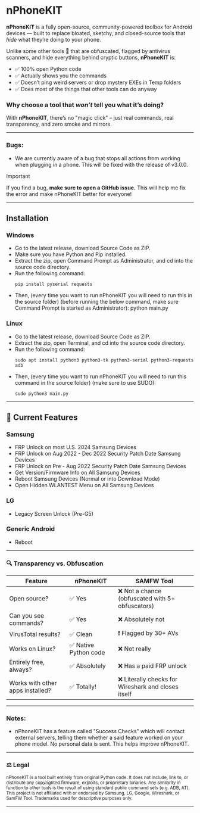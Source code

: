 # nPhoneKIT

**nPhoneKIT** is a fully open-source, community-powered toolbox for Android devices — built to replace bloated, sketchy, and closed-source tools that *hide* what they’re doing to your phone.

Unlike some other tools 👀 that are obfuscated, flagged by antivirus scanners, and hide everything behind cryptic buttons, **nPhoneKIT** is:

- ✅ 100% open Python code
- ✅ Actually shows you the commands
- ✅ Doesn’t ping weird servers or drop mystery EXEs in Temp folders
- ✅ Does most of the things that other tools can do anyway

### Why choose a tool that *won’t* tell you what it’s doing?
With **nPhoneKIT**, there’s no "magic click" – just real commands, real transparency, and zero smoke and mirrors.

---

### Bugs:
- We are currently aware of a bug that stops all actions from working when plugging in a phone. This will be fixed with the release of v3.0.0.

> [!IMPORTANT]
> If you find a bug, **make sure to open a GitHub issue.** This will help me fix the error and make nPhoneKIT better for everyone!

---

## Installation

### Windows

- Go to the latest release, download Source Code as ZIP.
- Make sure you have Python and Pip installed.
- Extract the zip, open Command Prompt as Administrator, and cd into the source code directory.
- Run the following command:
  ```
  pip install pyserial requests
  ```
- Then, (every time you want to run nPhoneKIT you will need to run this in the source folder) (before running the below command, make sure Command Prompt is started as Administrator):
  python main.py

### Linux

- Go to the latest release, download Source Code as ZIP.
- Extract the zip, open Terminal, and cd into the source code directory.
- Run the following command:
  ```
  sudo apt install python3 python3-tk python3-serial python3-requests adb
  ```
- Then, (every time you want to run nPhoneKIT you will need to run this command in the source folder) (make sure to use SUDO):
  ```
  sudo python3 main.py
  ```

---

## 📱 Current Features

### Samsung
- FRP Unlock on most U.S. 2024 Samsung Devices 
- FRP Unlock on Aug 2022 - Dec 2022 Security Patch Date Samsung Devices
- FRP Unlock on Pre - Aug 2022 Security Patch Date Samsung Devices
- Get Version/Firmware Info on All Samsung Devices
- Reboot Samsung Devices (Normal or into Download Mode)
- Open Hidden WLANTEST Menu on All Samsung Devices
    
### LG
- Legacy Screen Unlock (Pre-G5)

### Generic Android
- Reboot

---

### 🔍 Transparency vs. Obfuscation

| Feature                  | **nPhoneKIT**         | SAMFW Tool                |
|--------------------------|-----------------------|---------------------------|
| Open source?             | ✅ Yes                | ❌ Not a chance (obfuscated with 5+ obfuscators) |
| Can you see commands?    | ✅ Yes                | ❌ Absolutely not         |
| VirusTotal results?      | ✅ Clean              | ❗ Flagged by 30+ AVs     |
| Works on Linux?          | ✅ Native Python code | ❌ Not really             |
| Entirely free, always?   | ✅ Absolutely         | ❌ Has a paid FRP unlock  |
| Works with other apps installed? | ✅ Totally!   | ❌ Literally checks for Wireshark and closes itself |

---

### Notes:

- nPhoneKIT has a feature called "Success Checks" which will contact external servers, telling them whether a said feature worked on your phone model. No personal data is sent. This helps improve nPhoneKIT.

---

### ⚖️ Legal

<sub>nPhoneKIT is a tool built entirely from original Python code. It does not include, link to, or distribute any copyrighted firmware, exploits, or proprietary binaries. Any similarity in function to other tools is the result of using standard public command sets (e.g. ADB, AT). This project is not affiliated with or endorsed by Samsung, LG, Google, Wireshark, or SamFW Tool. Trademarks used for descriptive purposes only.</sub>

---

